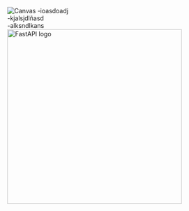 ![Canvas](https://github.com/Andrew552004/project-docker/assets/149690633/c5fe2476-e654-4d42-bb3f-0594a886aa45)
-ioasdoadj  
-kjalsjdlñasd  
-alksndlkans  
<img src="https://github.com/Andrew552004/project-docker/assets/149690633/c5fe2476-e654-4d42-bb3f-0594a886aa45" alt="FastAPI logo" width="400">

